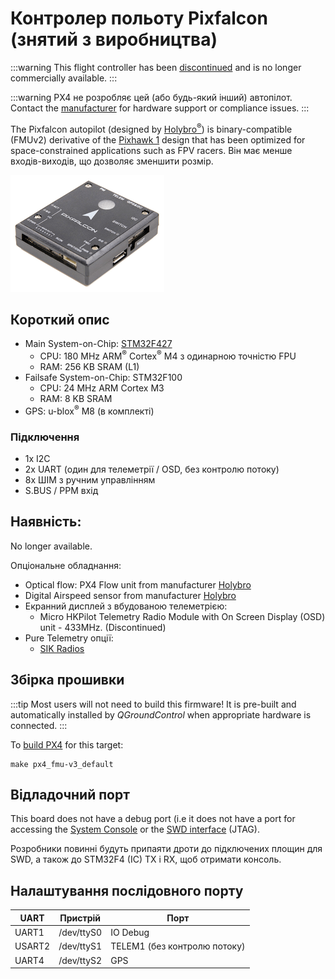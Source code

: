 # Контролер польоту Pixfalcon (знятий з виробництва)

<Badge type="info" text="Discontinued" px4_current="v1.15" year="2024"/>

:::warning
This flight controller has been [discontinued](../flight_controller/autopilot_experimental.md) and is no longer commercially available.
:::

:::warning
PX4 не розробляє цей (або будь-який інший) автопілот.
Contact the [manufacturer](https://holybro.com/) for hardware support or compliance issues.
:::

The Pixfalcon autopilot (designed by [Holybro<sup>&reg;</sup>](https://holybro.com/)) is binary-compatible (FMUv2) derivative of the [Pixhawk 1](../flight_controller/pixhawk.md) design that has been optimized for space-constrained applications such as FPV racers. Він має менше входів-виходів, що дозволяє зменшити розмір.

![Pixfalcon hero image](../../assets/hardware/hardware-pixfalcon.png)

## Короткий опис

- Main System-on-Chip: [STM32F427](https://www.st.com/en/microcontrollers-microprocessors/stm32f427-437.html)
  - CPU: 180 MHz ARM<sup>&reg;</sup> Cortex<sup>&reg;</sup> M4 з одинарною точністю FPU
  - RAM: 256 KB SRAM (L1)
- Failsafe System-on-Chip: STM32F100
  - CPU: 24 MHz ARM Cortex M3
  - RAM: 8 KB SRAM
- GPS: u-blox<sup>&reg;</sup> M8 (в комплекті)

### Підключення

- 1x I2C
- 2x UART (один для телеметрії / OSD, без контролю потоку)
- 8x ШІМ з ручним управлінням
- S.BUS / PPM вхід

## Наявність:

No longer available.

Опціональне обладнання:

- Optical flow: PX4 Flow unit from manufacturer [Holybro](https://holybro.com/products/px4flow)
- Digital Airspeed sensor from manufacturer [Holybro](https://holybro.com/products/digital-air-speed-sensor-ms4525do)
- Екранний дисплей з вбудованою телеметрією:
  - Micro HKPilot Telemetry Radio Module with On Screen Display (OSD) unit - 433MHz. (Discontinued)
- Pure Telemetry опції:
  - [SIK Radios](../telemetry/sik_radio.md)

## Збірка прошивки

:::tip
Most users will not need to build this firmware!
It is pre-built and automatically installed by _QGroundControl_ when appropriate hardware is connected.
:::

To [build PX4](../dev_setup/building_px4.md) for this target:

```
make px4_fmu-v3_default
```

## Відладочний порт

This board does not have a debug port (i.e it does not have a port for accessing the [System Console](../debug/system_console.md) or the [SWD interface](../debug/swd_debug.md) (JTAG).

Розробники повинні будуть припаяти дроти до підключених площин для SWD, а також до STM32F4 (IC) TX і RX, щоб отримати консоль.

## Налаштування послідовного порту

| UART   | Пристрій   | Порт                                            |
| ------ | ---------- | ----------------------------------------------- |
| UART1  | /dev/ttyS0 | IO Debug                                        |
| USART2 | /dev/ttyS1 | TELEM1 (без контролю потоку) |
| UART4  | /dev/ttyS2 | GPS                                             |

<!-- Note: Got ports using https://github.com/PX4/PX4-user_guide/pull/672#issuecomment-598198434 -->
